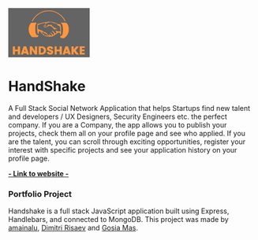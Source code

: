 <a href="https://handshakeironhack.herokuapp.com/">
  <img height="100" src="/public/images/logo.jpg">
</a>



# HandShake


A Full Stack Social Network Application that helps Startups find new talent and developers / UX Designers, Security Engineers etc. the perfect company.
If you are a Company, the app allows you to publish your projects, check them all on your profile page and see who applied.
If you are the talent, you can scroll through exciting opportunities, register your interest with specific projects and see your application history on your profile page.

**[- Link to website -](https://handshakeironhack.herokuapp.com/)**


### Portfolio Project

Handshake is a full stack JavaScript application built using Express, Handlebars, and connected to MongoDB. 
This project was made by [amainalu](https://github.com/amainalu), [Dimitri Risaev](https://github.com/dmitriwd) and [Gosia Mas](https://github.com/GosiaMas).
